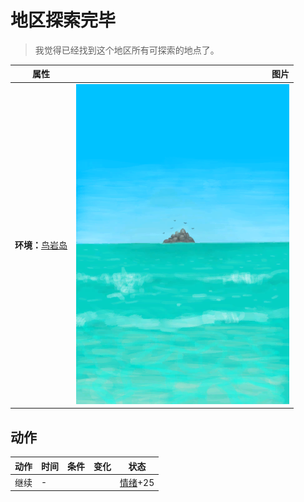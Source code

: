 # 地区探索完毕  
> 我觉得已经找到这个地区所有可探索的地点了。  
  
  属性  |   图片   
 ----  |  ----:   
 **环境：**[鸟岩岛](BirdRock.md)  |  ![](Sprite/BirdRock.png)   
  
## 动作  
动作  |  时间  |  条件  |  变化  |  状态  
----  |  ----  |  ----  |  ----  |  ----  
继续<br>  |  -  |    |    |  [情绪](Morale.md)+25  
